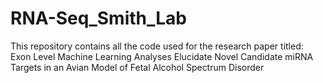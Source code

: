 # RNA-Seq_Smith_Lab
This repository contains all the code used for the research paper titled: Exon Level Machine Learning Analyses Elucidate Novel Candidate miRNA Targets in an Avian Model of Fetal Alcohol Spectrum Disorder

